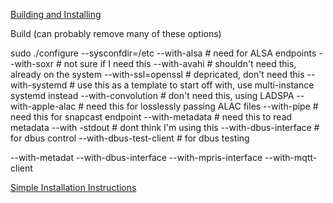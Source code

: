 [Building and Installing](https://github.com/mikebrady/shairport-sync#building-and-installing)

Build (can probably remove many of these options)

sudo ./configure 
  --sysconfdir=/etc
  --with-alsa # need for ALSA endpoints
  --with-soxr # not sure if I need this
  --with-avahi # shouldn't need this, already on the system
  --with-ssl=openssl # depricated, don't need this
  --with-systemd # use this as a template to start off with, use multi-instance systemd instead
  --with-convolution # don't need this, using LADSPA
  --with-apple-alac # need this for losslessly passing ALAC files
  --with-pipe # need this for snapcast endpoint
  --with-metadata # need this to read metadata
  --with -stdout # dont think I'm using this
  --with-dbus-interface # for dbus control
  --with-dbus-test-client # for dbus testing

  --with-metadat
  --with-dbus-interface
  --with-mpris-interface
  --with-mqtt-client
  
[Simple Installation Instructions](https://github.com/mikebrady/shairport-sync/blob/master/INSTALL.md)
